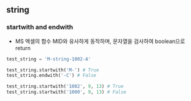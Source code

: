 ## string
### startwith and endwith
* MS 엑셀의 함수 MID와 유사하게 동작하며, 문자열을 검사하여 boolean으로 return

```python
test_string = 'M-string-1002-A'

test_string.startwith('M-') # True
test_string.endwith('-C') # False

test_string.startwith('1002', 9, 13) # True
test_string.startwith('1000', 9, 13) # False
```

